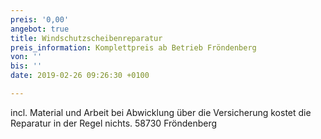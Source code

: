 ```yaml
---
preis: '0,00'
angebot: true
title: Windschutzscheibenreparatur
preis_information: Komplettpreis ab Betrieb Fröndenberg
von: ''
bis: ''
date: 2019-02-26 09:26:30 +0100

---
```

incl. Material und Arbeit bei Abwicklung über die Versicherung kostet die Reparatur in der Regel nichts. 58730 Fröndenberg